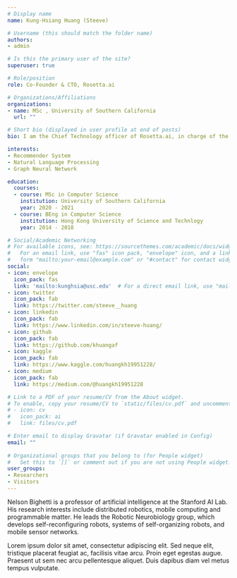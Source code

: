 ```yaml
---
# Display name
name: Kung-Hsiang Huang (Steeve)

# Username (this should match the folder name)
authors:
- admin

# Is this the primary user of the site?
superuser: true

# Role/position
role: Co-Founder & CTO, Rosetta.ai

# Organizations/Affiliations
organizations:
- name: MSc , University of Southern California
  url: ""

# Short bio (displayed in user profile at end of posts)
bio: I am the Chief Technology officer of Rosetta.ai, in charge of the core Deep Learning-based recommender system that empowers our clients with over millions of online shoppers. In Spring 2020, I will be attending the University of Southern California as a Master of Science in Computer Science student.

interests:
- Recommender System
- Natural Language Processing
- Graph Neural Network

education:
  courses:
  - course: MSc in Computer Science
    institution: University of Southern California
    year: 2020 - 2021
  - course: BEng in Computer Science
    institution: Hong Kong University of Science and Technlogy
    year: 2014 - 2018

# Social/Academic Networking
# For available icons, see: https://sourcethemes.com/academic/docs/widgets/#icons
#   For an email link, use "fas" icon pack, "envelope" icon, and a link in the
#   form "mailto:your-email@example.com" or "#contact" for contact widget.
social:
- icon: envelope
  icon_pack: fas
  link: 'mailto:kunghsia@usc.edu'  # For a direct email link, use "mailto:test@example.org".
- icon: twitter
  icon_pack: fab
  link: https://twitter.com/steeve__huang
- icon: linkedin
  icon_pack: fab
  link: https://www.linkedin.com/in/steeve-huang/
- icon: github
  icon_pack: fab
  link: https://github.com/khuangaf
- icon: kaggle
  icon_pack: fab
  link: https://www.kaggle.com/huangkh19951228/
- icon: medium
  icon_pack: fab
  link: https://medium.com/@huangkh19951228  

# Link to a PDF of your resume/CV from the About widget.
# To enable, copy your resume/CV to `static/files/cv.pdf` and uncomment the lines below.  
# - icon: cv
#   icon_pack: ai
#   link: files/cv.pdf

# Enter email to display Gravatar (if Gravatar enabled in Config)
email: ""
  
# Organizational groups that you belong to (for People widget)
#   Set this to `[]` or comment out if you are not using People widget.  
user_groups:
- Researchers
- Visitors
---
```


Nelson Bighetti is a professor of artificial intelligence at the Stanford AI Lab. His research interests include distributed robotics, mobile computing and programmable matter. He leads the Robotic Neurobiology group, which develops self-reconfiguring robots, systems of self-organizing robots, and mobile sensor networks.

Lorem ipsum dolor sit amet, consectetur adipiscing elit. Sed neque elit, tristique placerat feugiat ac, facilisis vitae arcu. Proin eget egestas augue. Praesent ut sem nec arcu pellentesque aliquet. Duis dapibus diam vel metus tempus vulputate. 
